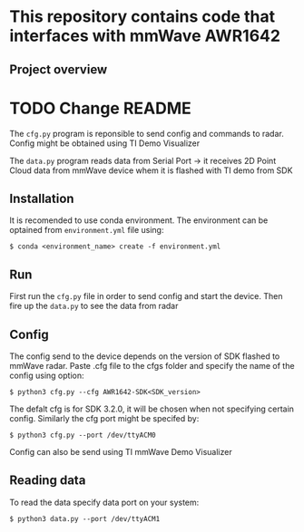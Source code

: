 # This repository contains code that interfaces with mmWave AWR1642

## Project overview
# TODO Change README 

The ```cfg.py``` program is reponsible to send config and commands to radar. Config might be obtained using TI Demo Visualizer

The ```data.py``` program reads data from Serial Port -> it receives 2D Point Cloud data from mmWave device whem it is flashed with TI demo from SDK

## Installation
It is recomended to use conda environment. The environment can be optained from   ```environment.yml``` file using:    
```
$ conda <environment_name> create -f environment.yml
```
## Run
First run the ```cfg.py``` file in order to send config and start the device. Then fire up the ```data.py``` to see the data from radar

## Config
The config send to the device depends on the version of SDK flashed to mmWave radar. Paste .cfg file to the cfgs folder and specify the name of the config using option:   
```
$ python3 cfg.py --cfg AWR1642-SDK<SDK_version>
```    
The defalt cfg is for SDK 3.2.0, it will be chosen when not specifying certain config. Similarly the cfg port might be specifed by:
```
$ python3 cfg.py --port /dev/ttyACM0
```
Config can also be send using TI mmWave Demo Visualizer

## Reading data
To read the data specify data port on your system:
```
$ python3 data.py --port /dev/ttyACM1
```